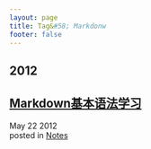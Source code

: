 ```yaml
---
layout: page
title: Tag&#58; Markdonw
footer: false
---
```


<div id="blog-archives" class="category">
<h2>2012</h2>

<article>
<h1><a href="/2012/05/22/learning-markdown/index.html">Markdown基本语法学习</a></h1>
<time datetime="2012-05-22T00:00:00-06:00" pubdate><span class='month'>May</span> <span class='day'>22</span> <span class='year'>2012</span></time>
<footer>
<span class="categories">posted in 
<a href='/blog/categories/notes/'>Notes</a></span>
</footer>
</article>
</div>
